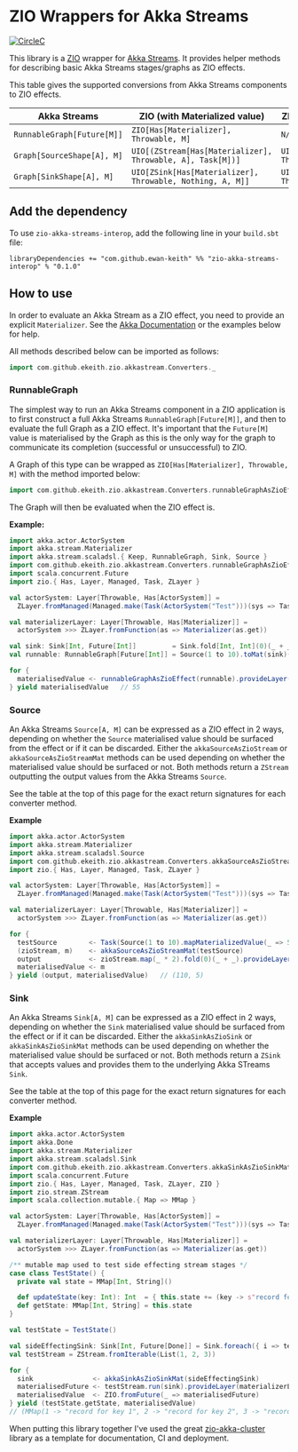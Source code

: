 # ZIO Wrappers for Akka Streams

[![CircleC](https://circleci.com/gh/ewan-keith/zio-akka-streams-interop/zio-akka-streams-interop.svg?style=svg)](https://circleci.com/gh/ewan-keith/zio-akka-streams-interop)

This library is a [ZIO](https://github.com/zio/zio) wrapper for [Akka Streams](https://doc.akka.io/docs/akka/current/stream/index.html).
It provides helper methods for describing basic Akka Streams stages/graphs as ZIO effects.

This table gives the supported conversions from Akka Streams components to ZIO effects.

| Akka Streams               | ZIO (with Materialized value)                              | ZIO (without Materialized value)                             |
|----------------------------|------------------------------------------------------------|--------------------------------------------------------------|
| `RunnableGraph[Future[M]]` | `ZIO[Has[Materializer], Throwable, M]`                     | `N/A`                                                        |
| `Graph[SourceShape[A], M]` | `UIO[(ZStream[Has[Materializer], Throwable, A], Task[M])]` | `UIO[(ZStream[Has[Materializer], Throwable, A], Task[M])]`   |
| `Graph[SinkShape[A], M]`   | `UIO[ZSink[Has[Materializer], Throwable, Nothing, A, M]]`  | `UIO[ZSink[Has[Materializer], Throwable, Nothing, A, Unit]]` |


## Add the dependency

To use `zio-akka-streams-interop`, add the following line in your `build.sbt` file:

```
libraryDependencies += "com.github.ewan-keith" %% "zio-akka-streams-interop" % "0.1.0"
```

## How to use

In order to evaluate an Akka Stream as a ZIO effect, you need to provide an explicit `Materializer`. See the [Akka Documentation](https://doc.akka.io/docs/akka/current/stream/stream-flows-and-basics.html#stream-materialization) or the examples below for help.

All methods described below can be imported as follows:

```scala
import com.github.ekeith.zio.akkastream.Converters._
```

### RunnableGraph

The simplest way to run an Akka Streams component in a ZIO application is to first construct a full Akka Streams `RunnableGraph[Future[M]]`,
and then to evaluate the full Graph as a ZIO effect. It's important that the `Future[M]` value is materialised by the Graph as this is the
only way for the graph to communicate its completion (successful or unsuccessful) to ZIO.

A Graph of this type can be wrapped as `ZIO[Has[Materializer], Throwable, M]` with the method imported below:

```scala
import com.github.ekeith.zio.akkastream.Converters.runnableGraphAsZioEffect
```

The Graph will then be evaluated when the ZIO effect is.

**Example:**

```scala
import akka.actor.ActorSystem
import akka.stream.Materializer
import akka.stream.scaladsl.{ Keep, RunnableGraph, Sink, Source }
import com.github.ekeith.zio.akkastream.Converters.runnableGraphAsZioEffect
import scala.concurrent.Future
import zio.{ Has, Layer, Managed, Task, ZLayer }

val actorSystem: Layer[Throwable, Has[ActorSystem]] =
  ZLayer.fromManaged(Managed.make(Task(ActorSystem("Test")))(sys => Task.fromFuture(_ => sys.terminate()).either))

val materializerLayer: Layer[Throwable, Has[Materializer]] =
  actorSystem >>> ZLayer.fromFunction(as => Materializer(as.get))

val sink: Sink[Int, Future[Int]]         = Sink.fold[Int, Int](0)(_ + _)
val runnable: RunnableGraph[Future[Int]] = Source(1 to 10).toMat(sink)(Keep.right)

for {
  materialisedValue <- runnableGraphAsZioEffect(runnable).provideLayer(materializerLayer)
} yield materialisedValue   // 55
```

### Source

An Akka Streams `Source[A, M]` can be expressed as a ZIO effect in 2 ways, depending on whether the `Source` materialised value
should be surfaced from the effect or if it can be discarded. Either the `akkaSourceAsZioStream` or `akkaSourceAsZioStreamMat`
methods can be used depending on whether the materialised value should be surfaced or not. Both methods return a `ZStream`
outputting the output values from the Akka Streams `Source`.

See the table at the top of this page for the exact return signatures for each converter method.

**Example**

```scala
import akka.actor.ActorSystem
import akka.stream.Materializer
import akka.stream.scaladsl.Source
import com.github.ekeith.zio.akkastream.Converters.akkaSourceAsZioStreamMat
import zio.{ Has, Layer, Managed, Task, ZLayer }

val actorSystem: Layer[Throwable, Has[ActorSystem]] =
  ZLayer.fromManaged(Managed.make(Task(ActorSystem("Test")))(sys => Task.fromFuture(_ => sys.terminate()).either))

val materializerLayer: Layer[Throwable, Has[Materializer]] =
  actorSystem >>> ZLayer.fromFunction(as => Materializer(as.get))

for {
  testSource        <- Task(Source(1 to 10).mapMaterializedValue(_ => 5))
  (zioStream, m)    <- akkaSourceAsZioStreamMat(testSource)
  output            <- zioStream.map(_ * 2).fold(0)(_ + _).provideLayer(materializerLayer)
  materialisedValue <- m
} yield (output, materialisedValue)   // (110, 5)
```

### Sink

An Akka Streams `Sink[A, M]` can be expressed as a ZIO effect in 2 ways, depending on whether the `Sink` materialised value
should be surfaced from the effect or if it can be discarded. Either the `akkaSinkAsZioSink` or `akkaSinkAsZioSinkMat`
methods can be used depending on whether the materialised value should be surfaced or not. Both methods return a `ZSink`
that accepts values and provides them to the underlying Akka STreams `Sink`.

See the table at the top of this page for the exact return signatures for each converter method.

**Example**
```scala
import akka.actor.ActorSystem
import akka.Done
import akka.stream.Materializer
import akka.stream.scaladsl.Sink
import com.github.ekeith.zio.akkastream.Converters.akkaSinkAsZioSinkMat
import scala.concurrent.Future
import zio.{ Has, Layer, Managed, Task, ZLayer, ZIO }
import zio.stream.ZStream
import scala.collection.mutable.{ Map => MMap }

val actorSystem: Layer[Throwable, Has[ActorSystem]] =
  ZLayer.fromManaged(Managed.make(Task(ActorSystem("Test")))(sys => Task.fromFuture(_ => sys.terminate()).either))

val materializerLayer: Layer[Throwable, Has[Materializer]] =
  actorSystem >>> ZLayer.fromFunction(as => Materializer(as.get))

/** mutable map used to test side effecting stream stages */
case class TestState() {
  private val state = MMap[Int, String]()

  def updateState(key: Int): Int  = { this.state += (key -> s"record for key $key"); key }
  def getState: MMap[Int, String] = this.state
}

val testState = TestState()

val sideEffectingSink: Sink[Int, Future[Done]] = Sink.foreach({ i => testState.updateState(i); () })
val testStream = ZStream.fromIterable(List(1, 2, 3))

for {
  sink               <- akkaSinkAsZioSinkMat(sideEffectingSink)
  materialisedFuture <- testStream.run(sink).provideLayer(materializerLayer)
  materialisedValue  <- ZIO.fromFuture(_ => materialisedFuture)
} yield (testState.getState, materialisedValue) 
// (MMap(1 -> "record for key 1", 2 -> "record for key 2", 3 -> "record for key 3"), Done)
```

When putting this library together I've used the great [zio-akka-cluster](https://github.com/zio/zio-akka-cluster) library as a template for documentation, CI and deployment.